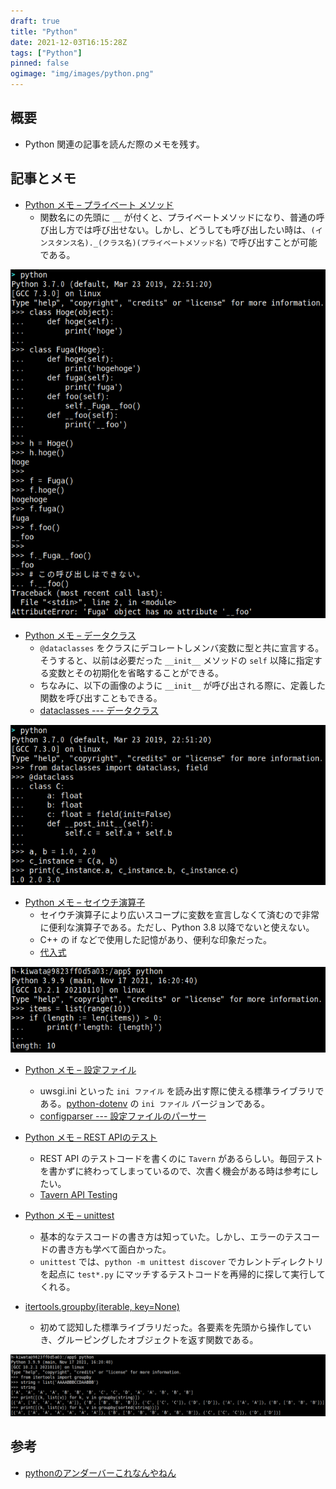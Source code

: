 ```yaml
---
draft: true
title: "Python"
date: 2021-12-03T16:15:28Z
tags: ["Python"]
pinned: false
ogimage: "img/images/python.png"
---
```


## 概要

- Python 関連の記事を読んだ際のメモを残す。

## 記事とメモ

- [Python メモ – プライベート メソッド](https://www.nikutama.com/2019/10/13/python-memo-private/)
  - 関数名にの先頭に `__` が付くと、プライベートメソッドになり、普通の呼び出し方では呼び出せない。しかし、どうしても呼び出したい時は、`(インスタンス名)._(クラス名)(プライベートメソッド名)` で呼び出すことが可能である。

![fig_1.png](fig_1.png)

- [Python メモ – データクラス](https://www.nikutama.com/2019/11/17/python-memo-dataclass/)
  - `@dataclasses` をクラスにデコレートしメンバ変数に型と共に宣言する。そうすると、以前は必要だった `__init__` メソッドの `self` 以降に指定する変数とその初期化を省略することができる。
  - ちなみに、以下の画像のように `__init__` が呼び出される際に、定義した関数を呼び出すこともできる。
  - [dataclasses --- データクラス](https://docs.python.org/ja/3/library/dataclasses.html)

![fig_2.png](fig_2.png)

- [Python メモ – セイウチ演算子](https://www.nikutama.com/2019/12/08/python-memo-walrus-operator/)
  - セイウチ演算子により広いスコープに変数を宣言しなくて済むので非常に便利な演算子である。ただし、Python 3.8 以降でないと使えない。
  - C++ の if などで使用した記憶があり、便利な印象だった。
  - [代入式](https://docs.python.org/ja/3/whatsnew/3.8.html#assignment-expressions)

![fig_3.png](fig_3.png)

- [Python メモ – 設定ファイル](https://www.nikutama.com/2019/10/16/python-memo-configparser/)
  - uwsgi.ini といった `ini ファイル` を読み出す際に使える標準ライブラリである。[python-dotenv](https://pypi.org/project/python-dotenv/) の `ini ファイル` バージョンである。
  - [configparser --- 設定ファイルのパーサー](https://docs.python.org/ja/3/library/configparser.html)

- [Python メモ – REST APIのテスト](https://www.nikutama.com/2019/12/01/python-memo-tavern/)
  - REST API のテストコードを書くのに `Tavern` があるらしい。毎回テストを書かずに終わってしまっているので、次書く機会がある時は参考にしたい。
  - [Tavern API Testing](https://tavern.readthedocs.io/en/latest/index.html)

- [Python メモ – unittest](https://www.nikutama.com/2019/10/26/python-memo-unittest/)
  - 基本的なテスコードの書き方は知っていた。しかし、エラーのテスコードの書き方も学べて面白かった。
  - `unittest` では、`python -m unittest discover` でカレントディレクトリを起点に `test*.py` にマッチするテストコードを再帰的に探して実行してくれる。

- [itertools.groupby(iterable, key=None)](https://docs.python.org/ja/3/library/itertools.html#itertools.groupby)
  - 初めて認知した標準ライブラリだった。各要素を先頭から操作していき、グルーピングしたオブジェクトを返す関数である。

![fig_4.png](fig_4.png)

## 参考

- [pythonのアンダーバーこれなんやねん](https://qiita.com/kiii142/items/6879cb065ad4c5f0b901)
